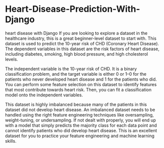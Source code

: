 # Heart-Disease-Prediction-With-Django
heart disease with Django 
If you are looking to explore a dataset in the healthcare industry, this is a great beginner-level dataset to start with. This dataset is used to predict the 10-year risk of CHD (Coronary Heart Disease). The dependent variables in this dataset are the risk factors of heart disease, including diabetes, smoking, high blood pressure, and high cholesterol levels.

The independent variable is the 10-year risk of CHD. It is a binary classification problem, and the target variable is either 0 or 1–0 for the patients who never developed heart disease and 1 for the patients who did. You can perform some feature selection on this dataset to identify features that most contribute towards heart risk. Then, you can fit a classification model onto the independent variables.

This dataset is highly imbalanced because many of the patients in this dataset did not develop heart disease. An imbalanced dataset needs to be handled using the right feature engineering techniques like oversampling, weight-tuning, or undersampling. If not dealt with properly, you will end up with a model that simply predicts the majority class for each data point and cannot identify patients who did develop heart disease. This is an excellent dataset for you to practice your feature engineering and machine learning skills.
